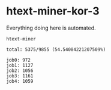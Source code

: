 # htext-miner-kor-3

Everything doing here is automated.

```
htext-miner

total: 5375/9855 (54.54084221207509%)

job0: 972
job1: 1127
job2: 1056
job3: 1161
job4: 1059
```